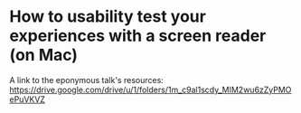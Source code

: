 # How to usability test your experiences with a screen reader (on Mac)
A link to the eponymous talk's resources: https://drive.google.com/drive/u/1/folders/1m_c9al1scdy_MIM2wu6zZyPMOePuVKVZ
